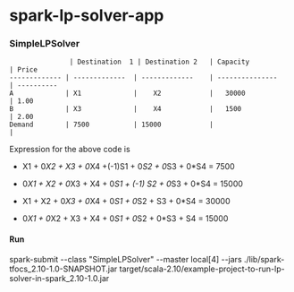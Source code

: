 # spark-lp-solver-app

### SimpleLPSolver
                   | Destination  1 | Destination 2   | Capacity          | Price
    ------------- | -------------  | -------------    | ---------------   | ----------
    A             | X1             |    X2            |   30000           | 1.00
    B             | X3             |    X4            |   1500            | 2.00
    Demand        | 7500           | 15000            |                   |
    

Expression for the above code is 


* X1  +   0*X2 +     X3 + 0*X4 +(-1)S1 +  0*S2 +  0*S3 + 0*S4 = 7500 

* 0*X1  +      X2 + 0*X3 +     X4 + 0*S1 + (-1) S2 + 0*S3 + 0*S4 = 15000

* X1 +       X2 + 0*X3 + 0*X4 + 0*S1 +   0*S2 +     S3 + 0*S4 = 30000

* 0*X1 +    0*X2 +    X3 +     X4 + 0*S1 +   0*S2 +  0*S3 +    S4 = 15000


#### Run


spark-submit --class "SimpleLPSolver" --master local[4] --jars ./lib/spark-tfocs_2.10-1.0-SNAPSHOT.jar target/scala-2.10/example-project-to-run-lp-solver-in-spark_2.10-1.0.jar
